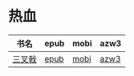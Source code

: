 # 热血

| 书名 | epub | mobi | azw3 |
| --- | --- | --- | --- |
| [三叉戟](http://ct.dalanmei.com/f/31084289-572114896-1b0eb9) | [epub](http://ct.dalanmei.com/f/31084289-572114896-1b0eb9) | [mobi](http://ct.dalanmei.com/f/31084289-571710754-4c438e) | [azw3](http://ct.dalanmei.com/f/31084289-572134771-14674a) |
